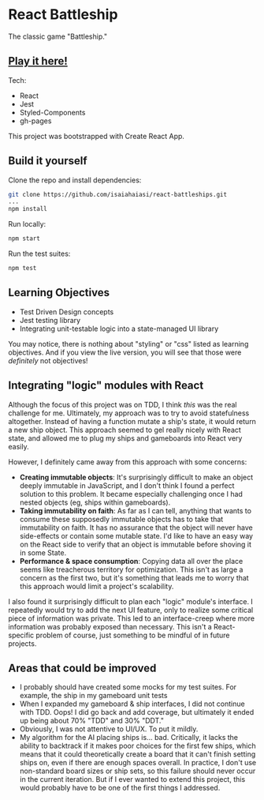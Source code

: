 # React Battleship

The classic game "Battleship."

## [Play it here!](https://isaiahaiasi.github.io/react-battleships/)

Tech:

- React
- Jest
- Styled-Components
- gh-pages

This project was bootstrapped with Create React App.

## Build it yourself

Clone the repo and install dependencies:

```sh
git clone https://github.com/isaiahaiasi/react-battleships.git
...
npm install
```

Run locally:

```sh
npm start
```

Run the test suites:

```sh
npm test
```

## Learning Objectives

- Test Driven Design concepts
- Jest testing library
- Integrating unit-testable logic into a state-managed UI library

You may notice, there is nothing about "styling" or "css" listed as learning objectives. And if you view the live version, you will see that those were _definitely_ not objectives!

## Integrating "logic" modules with React

Although the focus of this project was on TDD, I think _this_ was the real challenge for me. Ultimately, my approach was to try to avoid statefulness altogether. Instead of having a function mutate a ship's state, it would return a new ship object. This approach seemed to gel really nicely with React state, and allowed me to plug my ships and gameboards into React very easily.

However, I definitely came away from this approach with some concerns:

- **Creating immutable objects**: It's surprisingly difficult to make an object deeply immutable in JavaScript, and I don't think I found a perfect solution to this problem. It became especially challenging once I had nested objects (eg, ships within gameboards).
- **Taking immutability on faith**: As far as I can tell, anything that wants to consume these supposedly immutable objects has to take that immutability on faith. It has no assurance that the object will never have side-effects or contain some mutable state. I'd like to have an easy way on the React side to verify that an object is immutable before shoving it in some State.
- **Performance & space consumption**: Copying data all over the place seems like treacherous territory for optimization. This isn't as large a concern as the first two, but it's something that leads me to worry that this approach would limit a project's scalability.

I also found it surprisingly difficult to plan each "logic" module's interface. I repeatedly would try to add the next UI feature, only to realize some critical piece of information was private. This led to an interface-creep where more information was probably exposed than necessary. This isn't a React-specific problem of course, just something to be mindful of in future projects.

## Areas that could be improved

- I probably should have created some mocks for my test suites. For example, the ship in my gameboard unit tests
- When I expanded my gameboard & ship interfaces, I did not continue with TDD. Oops! I did go back and add coverage, but ultimately it ended up being about 70% "TDD" and 30% "DDT."
- Obviously, I was not attentive to UI/UX. To put it mildly.
- My algorithm for the AI placing ships is... bad. Critically, it lacks the ability to backtrack if it makes poor choices for the first few ships, which means that it could theoretically create a board that it can't finish setting ships on, even if there are enough spaces overall. In practice, I don't use non-standard board sizes or ship sets, so this failure should never occur in the current iteration. But if I ever wanted to extend this project, this would probably have to be one of the first things I addressed.
